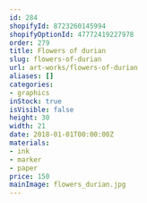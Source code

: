 ```yaml
---
id: 284
shopifyId: 8723260145994
shopifyOptionId: 47772419227978
order: 279
title: Flowers of durian
slug: flowers-of-durian
url: art-works/flowers-of-durian
aliases: []
categories:
- graphics
inStock: true
isVisible: false
height: 30
width: 21
date: 2018-01-01T00:00:00Z
materials:
- ink
- marker
- paper
price: 150
mainImage: flowers_durian.jpg
---
```

